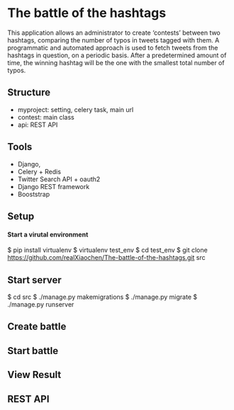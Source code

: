 # The battle of the hashtags

This application allows an administrator to create ‘contests’ between two hashtags, comparing the number of typos in tweets tagged with them.
A programmatic and automated approach is used to fetch tweets from the hashtags in question, on a periodic basis.
After a predetermined amount of time, the winning hashtag will be the one with the smallest total number of typos.

## Structure

- myproject: setting, celery task, main url
- contest: main class
- api: REST API

## Tools
- Django,
- Celery + Redis
- Twitter Search API  + oauth2
- Django REST framework
- Booststrap

## Setup
#### Start a virutal environment

  $ pip install virtualenv
  $ virtualenv test_env
  $ cd test_env
  $ git clone https://github.com/realXiaochen/The-battle-of-the-hashtags.git src
   
## Start server

  $ cd src
  $ ./manage.py makemigrations
  $ ./manage.py migrate
  $ ./manage.py runserver

## Create battle


## Start battle

## View Result

## REST API
